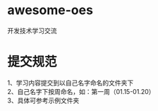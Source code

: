 # awesome-oes
开发技术学习交流

# 提交规范
1、学习内容提交到以自己名字命名的文件夹下  
2、自己名字下按周命名，如：第一周（01.15-01.20）  
3、具体可参考示例文件夹  
